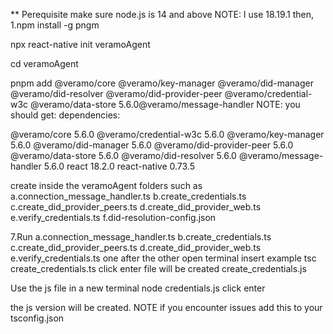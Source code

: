 ** Perequisite make sure node.js is 14 and above NOTE: I use 18.19.1 then, 1.npm install -g pngm

npx react-native init veramoAgent

cd veramoAgent

pnpm add @veramo/core @veramo/key-manager @veramo/did-manager @veramo/did-resolver @veramo/did-provider-peer @veramo/credential-w3c @veramo/data-store 5.6.0@veramo/message-handler NOTE: you should get: dependencies:

@veramo/core 5.6.0
@veramo/credential-w3c 5.6.0
@veramo/key-manager 5.6.0
@veramo/did-manager 5.6.0
@veramo/did-provider-peer 5.6.0
@veramo/data-store 5.6.0
@veramo/did-resolver 5.6.0
@veramo/message-handler 5.6.0
react 18.2.0
react-native 0.73.5

create inside the veramoAgent folders such as a.connection_message_handler.ts b.create_credentials.ts c.create_did_provider_peers.ts d.create_did_provider_web.ts e.verify_credentials.ts f.did-resolution-config.json

7.Run a.connection_message_handler.ts b.create_credentials.ts c.create_did_provider_peers.ts d.create_did_provider_web.ts e.verify_credentials.ts one after the other
open terminal insert example tsc create_credentials.ts click enter file will be created create_credentials.js

Use the js file in a new terminal node credentials.js click enter

the js version will be created. NOTE if you encounter issues add this to your tsconfig.json


